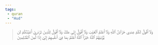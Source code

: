```yaml
---
tags: 
 - quran 
 - "Hud"
---
```


> وَلَآ أَقُولُ لَكُمۡ عِندِي خَزَآئِنُ ٱللَّهِ وَلَآ أَعۡلَمُ ٱلۡغَيۡبَ وَلَآ أَقُولُ إِنِّي مَلَكٞ وَلَآ أَقُولُ لِلَّذِينَ تَزۡدَرِيٓ أَعۡيُنُكُمۡ لَن يُؤۡتِيَهُمُ ٱللَّهُ خَيۡرًاۖ ٱللَّهُ أَعۡلَمُ بِمَا فِيٓ أَنفُسِهِمۡ إِنِّيٓ إِذٗا لَّمِنَ ٱلظَّـٰلِمِينَ
